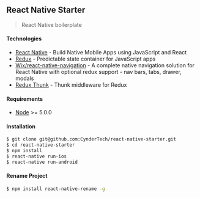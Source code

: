 ## React Native Starter
> React Native boilerplate

#### Technologies
- [React Native](http://facebook.github.io/react-native/releases/0.32/) - Build Native Mobile Apps using JavaScript and React
- [Redux](https://nodejs.org/) - Predictable state container for JavaScript apps
- [Wix/react-native-navigation](https://github.com/wix/react-native-navigation) - A complete native navigation solution for React Native with optional redux support - nav bars, tabs, drawer, modals
- [Redux Thunk](https://github.com/gaearon/redux-thunk) - Thunk middleware for Redux


#### Requirements
* [Node](https://nodejs.org/) >= 5.0.0



#### Installation

```sh
$ git clone git@github.com:CynderTech/react-native-starter.git
$ cd react-native-starter
$ npm install
$ react-native run-ios
$ react-native run-android
```

#### Rename Project

```sh
$ npm install react-native-rename -g
```
